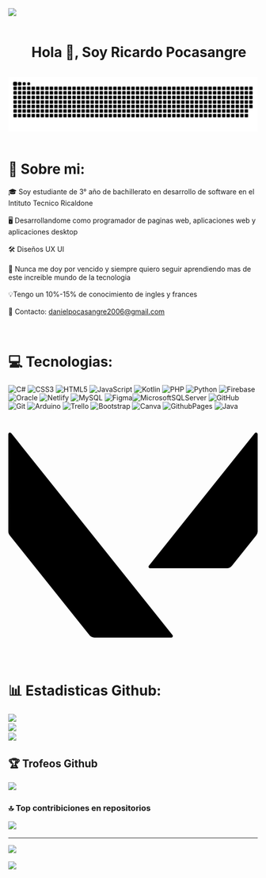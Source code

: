 <img src="https://user-images.githubusercontent.com/73097560/115834477-dbab4500-a447-11eb-908a-139a6edaec5c.gif">

<div id="user-content-toc">
  <ul align="center">
    <summary><h1 style="display: inline-block">Hola 👋, Soy Ricardo Pocasangre</h1></summary>
  </ul>
</div>


<div align="center">
  <a href="https://1999azzar.github.io/1999AZZAR/">
    <img src="/resources/grid-snake.svg" alt="snake">
  </a>
</div>

</br>

# 💫 Sobre mi:

🎓 Soy estudiante de 3° año de bachillerato en desarrollo de software en el Intituto Tecnico Ricaldone</br><br>🖥️ Desarrollandome como programador de paginas web, aplicaciones web y aplicaciones desktop</br><br>🛠️ Diseños UX UI </br><br>🌟 Nunca me doy por vencido y siempre quiero seguir aprendiendo mas de este increible mundo de la tecnologia</br><br>💡Tengo un 10%-15% de conocimiento de ingles y frances<br></br>📨 Contacto: danielpocasangre2006@gmail.com
</br>
</br>
</br>


# 💻 Tecnologias:
![C#](https://img.shields.io/badge/c%23-%23239120.svg?style=for-the-badge&logo=csharp&logoColor=white) ![CSS3](https://img.shields.io/badge/css3-%231572B6.svg?style=for-the-badge&logo=css3&logoColor=white) ![HTML5](https://img.shields.io/badge/html5-%23E34F26.svg?style=for-the-badge&logo=html5&logoColor=white) ![JavaScript](https://img.shields.io/badge/javascript-%23323330.svg?style=for-the-badge&logo=javascript&logoColor=%23F7DF1E) ![Kotlin](https://img.shields.io/badge/kotlin-%237F52FF.svg?style=for-the-badge&logo=kotlin&logoColor=white) ![PHP](https://img.shields.io/badge/php-%23777BB4.svg?style=for-the-badge&logo=php&logoColor=white) ![Python](https://img.shields.io/badge/python-3670A0?style=for-the-badge&logo=python&logoColor=ffdd54) ![Firebase](https://img.shields.io/badge/firebase-%23039BE5.svg?style=for-the-badge&logo=firebase) ![Oracle](https://img.shields.io/badge/Oracle-F80000?style=for-the-badge&logo=oracle&logoColor=white) ![Netlify](https://img.shields.io/badge/netlify-%23000000.svg?style=for-the-badge&logo=netlify&logoColor=#00C7B7) ![MySQL](https://img.shields.io/badge/mysql-4479A1.svg?style=for-the-badge&logo=mysql&logoColor=white) ![Figma](https://img.shields.io/badge/figma-%23F24E1E.svg?style=for-the-badge&logo=figma&logoColor=white)![MicrosoftSQLServer](https://img.shields.io/badge/Microsoft%20SQL%20Server-CC2927?style=for-the-badge&logo=microsoft%20sql%20server&logoColor=white)  ![GitHub](https://img.shields.io/badge/github-%23121011.svg?style=for-the-badge&logo=github&logoColor=white) ![Git](https://img.shields.io/badge/git-%23F05033.svg?style=for-the-badge&logo=git&logoColor=white) ![Arduino](https://img.shields.io/badge/-Arduino-00979D?style=for-the-badge&logo=Arduino&logoColor=white) ![Trello](https://img.shields.io/badge/Trello-%23026AA7.svg?style=for-the-badge&logo=Trello&logoColor=white) ![Bootstrap](https://img.shields.io/badge/bootstrap-%238511FA.svg?style=for-the-badge&logo=bootstrap&logoColor=white) ![Canva](https://img.shields.io/badge/Canva-%2300C4CC.svg?style=for-the-badge&logo=Canva&logoColor=white) ![GithubPages](https://img.shields.io/badge/github%20pages-121013?style=for-the-badge&logo=github&logoColor=white) ![Java](https://img.shields.io/badge/java-%23ED8B00.svg?style=for-the-badge&logo=openjdk&logoColor=white) <svg role="img" viewBox="0 0 24 24" xmlns="http://www.w3.org/2000/svg"><title>Valorant</title><path d="M23.792 2.152a.252.252 0 0 0-.098.083c-3.384 4.23-6.769 8.46-10.15 12.69-.107.093-.025.288.119.265 2.439.003 4.877 0 7.316.001a.66.66 0 0 0 .552-.25c.774-.967 1.55-1.934 2.324-2.903a.72.72 0 0 0 .144-.49c-.002-3.077 0-6.153-.003-9.23.016-.11-.1-.206-.204-.167zM.077 2.166c-.077.038-.074.132-.076.205.002 3.074.001 6.15.001 9.225a.679.679 0 0 0 .158.463l7.64 9.55c.12.152.308.25.505.247 2.455 0 4.91.003 7.365 0 .142.02.222-.174.116-.265C10.661 15.176 5.526 8.766.4 2.35c-.08-.094-.174-.272-.322-.184z"/></svg>

# 📊 Estadisticas Github:
![](https://github-readme-stats.vercel.app/api?username=Xx-pocasangre-xX&theme=merko&hide_border=false&include_all_commits=true&count_private=false)<br/>
![](https://github-readme-streak-stats.herokuapp.com/?user=Xx-pocasangre-xX&theme=merko&hide_border=false)<br/>
![](https://github-readme-stats.vercel.app/api/top-langs/?username=Xx-pocasangre-xX&theme=merko&hide_border=false&include_all_commits=true&count_private=false&layout=compact)

## 🏆 Trofeos Github
![](https://github-profile-trophy.vercel.app/?username=Xx-pocasangre-xX&theme=juicyfresh&no-frame=false&no-bg=true&margin-w=4)

### 🔝 Top contribiciones en repositorios
![](https://github-contributor-stats.vercel.app/api?username=Xx-pocasangre-xX&limit=5&theme=dark&combine_all_yearly_contributions=true)

---
[![](https://visitcount.itsvg.in/api?id=Xx-pocasangre-xX&icon=0&color=0)](https://visitcount.itsvg.in)




<img src="https://user-images.githubusercontent.com/73097560/115834477-dbab4500-a447-11eb-908a-139a6edaec5c.gif">
